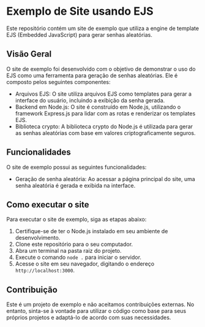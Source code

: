 # Exemplo de Site usando EJS

Este repositório contém um site de exemplo que utiliza a engine de template EJS (Embedded JavaScript) para gerar senhas aleatórias.

## Visão Geral

O site de exemplo foi desenvolvido com o objetivo de demonstrar o uso do EJS como uma ferramenta para geração de senhas aleatórias. Ele é composto pelos seguintes componentes:

- Arquivos EJS: O site utiliza arquivos EJS como templates para gerar a interface do usuário, incluindo a exibição da senha gerada.
- Backend em Node.js: O site é construído em Node.js, utilizando o framework Express.js para lidar com as rotas e renderizar os templates EJS.
- Biblioteca crypto: A biblioteca crypto do Node.js é utilizada para gerar as senhas aleatórias com base em valores criptograficamente seguros.


## Funcionalidades

O site de exemplo possui as seguintes funcionalidades:

- Geração de senha aleatória: Ao acessar a página principal do site, uma senha aleatória é gerada e exibida na interface.

## Como executar o site

Para executar o site de exemplo, siga as etapas abaixo:

1. Certifique-se de ter o Node.js instalado em seu ambiente de desenvolvimento.
2. Clone este repositório para o seu computador.
3. Abra um terminal na pasta raiz do projeto.
4. Execute o comando `node .` para iniciar o servidor.
5. Acesse o site em seu navegador, digitando o endereço `http://localhost:3000`.

## Contribuição

Este é um projeto de exemplo e não aceitamos contribuições externas. No entanto, sinta-se à vontade para utilizar o código como base para seus próprios projetos e adaptá-lo de acordo com suas necessidades.


